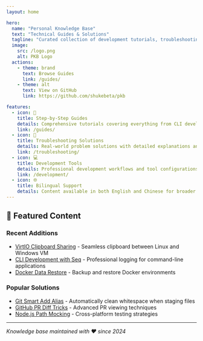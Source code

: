 ```yaml
---
layout: home

hero:
  name: "Personal Knowledge Base"
  text: "Technical Guides & Solutions"
  tagline: "Curated collection of development tutorials, troubleshooting guides, and technical insights"
  image:
    src: /logo.png
    alt: PKB Logo
  actions:
    - theme: brand
      text: Browse Guides
      link: /guides/
    - theme: alt
      text: View on GitHub
      link: https://github.com/shukebeta/pkb

features:
  - icon: 📖
    title: Step-by-Step Guides
    details: Comprehensive tutorials covering everything from CLI development to Docker automation
    link: /guides/
  - icon: 🔧
    title: Troubleshooting Solutions
    details: Real-world problem solutions with detailed explanations and code examples
    link: /troubleshooting/
  - icon: 💻
    title: Development Tools
    details: Professional development workflows and tool configurations
    link: /development/
  - icon: 🌐
    title: Bilingual Support
    details: Content available in both English and Chinese for broader accessibility
---
```


## 🚀 Featured Content

### Recent Additions
- [VirtIO Clipboard Sharing](/guides/virt-manager-clipboard-sharing) - Seamless clipboard between Linux and Windows VM
- [CLI Development with Seq](/guides/cli-development-with-seq) - Professional logging for command-line applications
- [Docker Data Restore](/guides/docker-data-restore) - Backup and restore Docker environments

### Popular Solutions
- [Git Smart Add Alias](/guides/git-smartadd-alias) - Automatically clean whitespace when staging files
- [GitHub PR Diff Tricks](/guides/github-pr-diff-trick) - Advanced PR viewing techniques
- [Node.js Path Mocking](/guides/nodejs-path-mocking-dependency-injection) - Cross-platform testing strategies

---

*Knowledge base maintained with ❤️ since 2024*